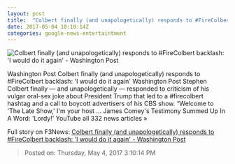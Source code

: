 ```yaml
---
layout: post
title:  "Colbert finally (and unapologetically) responds to #FireColbert backlash: 'I would do it again' - Washington Post"
date: 2017-05-04 10:10:14Z
categories: google-news-entertaintment
---
```


![Colbert finally (and unapologetically) responds to #FireColbert backlash: 'I would do it again' - Washington Post](https://img.washingtonpost.com/rf/image_1484w/2010-2019/Wires/Images/2017-04-04/AP/Nielsens_92961-0bb3f.jpg)

Washington Post Colbert finally (and unapologetically) responds to #FireColbert backlash: 'I would do it again' Washington Post Stephen Colbert finally — and unapologetically — responded to criticism of his vulgar oral-sex joke about President Trump that led to a #firecolbert hashtag and a call to boycott advertisers of his CBS show. “Welcome to 'The Late Show,' I'm your host ... James Comey's Testimony Summed Up In A Word: 'Lordy!' YouTube all 332 news articles »


Full story on F3News: [Colbert finally (and unapologetically) responds to #FireColbert backlash: 'I would do it again' - Washington Post](http://www.f3nws.com/n/FWayNC)

> Posted on: Thursday, May 4, 2017 3:10:14 PM
